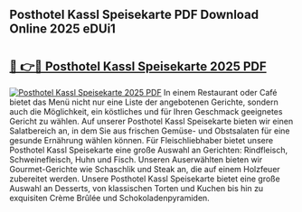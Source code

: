 ## Posthotel Kassl Speisekarte PDF Download Online 2025 eDUi1

# <h2><a href="http://gc8qkr.nevu.top/?p=Posthotel+Kassl+Speisekarte">🔗 👉🔴 Posthotel Kassl Speisekarte 2025 PDF</a></h2>

[![Posthotel Kassl Speisekarte 2025 PDF](https://i.imgur.com/dBaPXMq.png)](http://gc8qkr.nevu.top/?p=Posthotel+Kassl+Speisekarte)
In einem Restaurant oder Café bietet das Menü nicht nur eine Liste der angebotenen Gerichte, sondern auch die Möglichkeit, ein köstliches und für Ihren Geschmack geeignetes Gericht zu wählen. Auf unserer Posthotel Kassl Speisekarte bieten wir einen Salatbereich an, in dem Sie aus frischen Gemüse- und Obstsalaten für eine gesunde Ernährung wählen können. Für Fleischliebhaber bietet unsere Posthotel Kassl Speisekarte eine große Auswahl an Gerichten: Rindfleisch, Schweinefleisch, Huhn und Fisch. Unseren Auserwählten bieten wir Gourmet-Gerichte wie Schaschlik und Steak an, die auf einem Holzfeuer zubereitet werden. Unsere Posthotel Kassl Speisekarte bietet eine große Auswahl an Desserts, von klassischen Torten und Kuchen bis hin zu exquisiten Crème Brûlée und Schokoladenpyramiden.
